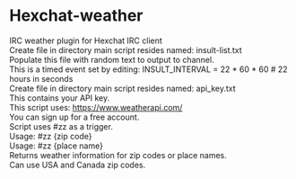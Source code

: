 # Hexchat-weather
IRC weather plugin for Hexchat IRC client<br>
Create file in directory main script resides named: insult-list.txt<br>
Populate this file with random text to output to channel.<br>
This is a timed event set by editing: INSULT_INTERVAL = 22 * 60 * 60  # 22 hours in seconds<br>
Create file in directory main script resides named: api_key.txt<br>
This contains your API key.<br>
This script uses: https://www.weatherapi.com/<br>
You can sign up for a free account.<br>
Script uses #zz as a trigger.<br>
Usage: #zz {zip code}<br>
Usage: #zz {place name}<br>
Returns weather information for zip codes or place names.<br>
Can use USA and Canada zip codes.<br>
